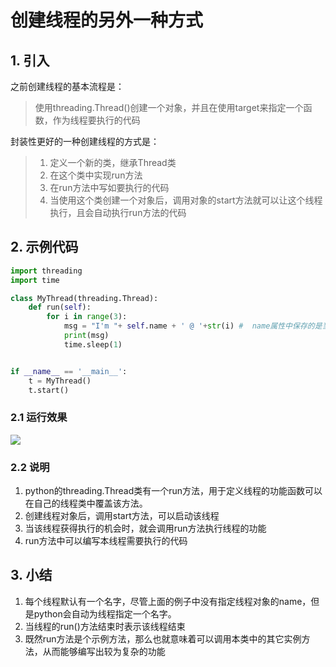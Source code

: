 # 创建线程的另外一种方式

## 1. 引入

之前创建线程的基本流程是：

> 使用threading.Thread()创建一个对象，并且在使用target来指定一个函数，作为线程要执行的代码

封装性更好的一种创建线程的方式是：

> 1. 定义一个新的类，继承Thread类
> 2. 在这个类中实现run方法
> 3. 在run方法中写如要执行的代码
> 4. 当使用这个类创建一个对象后，调用对象的start方法就可以让这个线程执行，且会自动执行run方法的代码



## 2. 示例代码

```python
import threading
import time

class MyThread(threading.Thread):
    def run(self):
        for i in range(3):
            msg = "I'm "+ self.name + ' @ '+str(i) #  name属性中保存的是当前线程的名字
            print(msg)
            time.sleep(1)


if __name__ == '__main__':
    t = MyThread()
    t.start()
```

### 2.1 运行效果

![](https://cdn.itprojects.cn/iotimg/3vo43.gif)

### 2.2 说明

1. python的threading.Thread类有一个run方法，用于定义线程的功能函数可以在自己的线程类中覆盖该方法。
2. 创建线程对象后，调用start方法，可以启动该线程
3. 当该线程获得执行的机会时，就会调用run方法执行线程的功能
4. run方法中可以编写本线程需要执行的代码



## 3. 小结

1. 每个线程默认有一个名字，尽管上面的例子中没有指定线程对象的name，但是python会自动为线程指定一个名字。
2. 当线程的run()方法结束时表示该线程结束
3. 既然run方法是个示例方法，那么也就意味着可以调用本类中的其它实例方法，从而能够编写出较为复杂的功能
